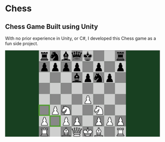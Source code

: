 # Chess
## Chess Game Built using Unity
With no prior experience in Unity, or C#, I developed this Chess game as a fun side project.

![image](images/Chess_in_action.png)
